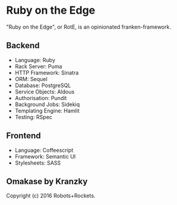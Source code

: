 Ruby on the Edge
================

"Ruby on the Edge", or RotE, is an opinionated franken-framework.

Backend
-------

* Language: Ruby
* Rack Server: Puma
* HTTP Framework: Sinatra
* ORM: Sequel
* Database: PostgreSQL
* Service Objects: Aldous
* Authorisation: Pundit
* Background Jobs: Sidekiq
* Templating Engine: Hamlit
* Testing: RSpec

Frontend
--------

* Language: Coffeescript
* Framework: Semantic UI
* Stylesheets: SASS

Omakase by Kranzky
------------------

Copyright (c) 2016 Robots+Rockets.
